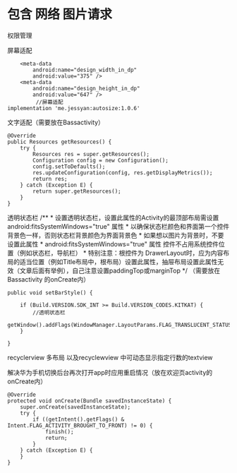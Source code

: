 # 包含 网络 图片请求


权限管理


屏幕适配 
  <!-- AndroidAutoSize -->
        <meta-data
            android:name="design_width_in_dp"
            android:value="375" />
        <meta-data
            android:name="design_height_in_dp"
            android:value="647" />
             //屏幕适配
    implementation 'me.jessyan:autosize:1.0.6'
           
           
文字适配（需要放在Bassactivity）

    @Override
    public Resources getResources() {
        try {
            Resources res = super.getResources();
            Configuration config = new Configuration();
            config.setToDefaults();
            res.updateConfiguration(config, res.getDisplayMetrics());
            return res;
        } catch (Exception E) {
            return super.getResources();
        }
    }
    
    
    
透明状态栏
 /**
     * 设置透明状态栏，设置此属性的Activity的最顶部布局需设置 android:fitsSystemWindows="true" 属性
     * 以确保状态栏颜色和界面第一个控件背景色一样，否则状态栏背景颜色为界面背景色
     * 如果想以图片为背景时，不要设置此属性
     * android:fitsSystemWindows="true" 属性 控件不占用系统控件位置（例如状态栏，导航栏）
     * 特别注意：根控件为 DrawerLayout时，应为内容布局的适当位置（例如Title布局中，根布局）设置此属性，抽屉布局设置此属性无效（文章后面有举例），自己注意设置paddingTop或marginTop
     */
     （需要放在Bassactivity  的onCreate内）
     
    public void setBarStyle() {

        if (Build.VERSION.SDK_INT >= Build.VERSION_CODES.KITKAT) {
            //透明状态栏
            getWindow().addFlags(WindowManager.LayoutParams.FLAG_TRANSLUCENT_STATUS);
        }

    }
    
    
    
recyclerview 多布局   以及recyclewview 中可动态显示指定行数的textview


解决华为手机切换后台再次打开app时应用重启情况（放在欢迎页activity的onCreate内）

    @Override
    protected void onCreate(Bundle savedInstanceState) {
        super.onCreate(savedInstanceState);
        try {
            if ((getIntent().getFlags() & Intent.FLAG_ACTIVITY_BROUGHT_TO_FRONT) != 0) {
                finish();
                return;
            }
        } catch (Exception E) {
        }
    }
    
        
        
